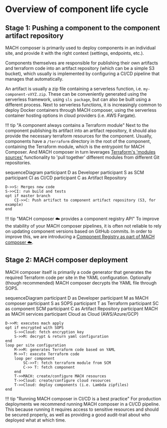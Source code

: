 # Overview of component life cycle

## Stage 1: Pushing a component to the component artifact repository

MACH composer is primarily used to deploy components in an individual site, and
provide it with the right context (settings, endpoints, etc.).

Components themselves are responsible for publishing their own artifacts and
terraform code into an artifact repository (which can be a simple S3 bucket),
which usually is implemented by configuring a CI/CD pipeline that manages that
automatically.

An artifact is usually a zip file containing a serverless function, i.e.
`my-component-vXYZ.zip`. These can be conveniently generated using the
serverless framework, using `sls package`, but can also be built using a
different process. Next to serverless functions, it is increasingly common to
deploy Docker containers through MACH composer, using the serverless container
hosting options in cloud providers (i.e. AWS Fargate).

!!! tip "A component always contains a Terraform module"
    Next to the component publishing its artifact into an artifact repository, it
    should also provide the necessary terraform resources for the component.
    Usually, components have a `/terraform` directory in the root of the
    component, containing the Terraform module, which is the entrypoint for MACH
    Composer. And MACH composer in turn leverages
    [Terraform's 'modules sources'](https://www.terraform.io/docs/language/modules/sources.html)
    functionality to 'pull together' different modules from different Git
    repositories.

<div class="mermaid">
sequenceDiagram
    participant D as Developer
    participant S as SCM
    participant CI as CI/CD
    participant C as Artifact Repository

    D->>S: Merges new code
    S->>CI: run build and tests
    opt if master branch
        CI->>C: Push artifact to component artifact repository (S3, for example)
    end

</div>

!!! tip "MACH composer ☁️ provides a component registry API"
    To improve the stability of your MACH composer pipelines, it is often not
    reliable to rely on updating component versions based on GitHub commits. In
    order to improve this, we are introducing a [Component Registry as part of
    MACH composer ☁️](../../../cloud/component-registry.md).

## Stage 2: MACH composer deployment

MACH composer itself is primarily a code generator that generates the required
Terraform code per site in the YAML configuration. Optionally (though
recommended) MACH composer decrypts the YAML file through SOPS.

<div class="mermaid">
sequenceDiagram
    participant D as Developer
    participant M as MACH composer
    participant S as SOPS
    participant T as Terraform
    participant SC as component SCM
    participant C as Artifact Repository
    participant MACH as MACH services
    participant Cloud as Cloud (AWS/Azure/GCP)

    D->>M: executes mach apply
    opt if encrypted with SOPS
        S->>Cloud: fetch encryption key
        S->>M: decrypt & return yaml configuration
    end
    loop per site configuration
        M->>M: generates Terraform code based on YAML
        M->>T: execute Terraform code
        loop per component
            SC->>T: fetch terraform module from SCM
            C->> T: fetch component
        end
        T->>MACH: create/configure MACH resources
        T->>Cloud: create/configure cloud resources
        T->>Cloud: deploy components (i.e. Lambda zipfiles)
    end

</div>


!!! tip "Running MACH composer in CI/CD is a best practice"
    For production deployments we recommend running MACH composer in a CI/CD
    pipeline. This because running it requires access to sensitive resources and
    should be secured properly, as well as providing a good audit-trail about
    who deployed what at which time.
